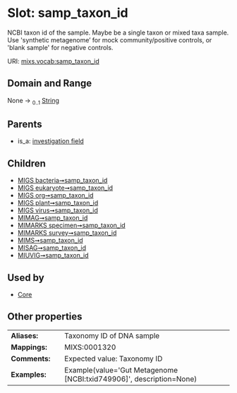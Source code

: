 
# Slot: samp_taxon_id


NCBI taxon id of the sample.  Maybe be a single taxon or mixed taxa sample. Use 'synthetic metagenome’ for mock community/positive controls, or 'blank sample' for negative controls.

URI: [mixs.vocab:samp_taxon_id](https://w3id.org/mixs/vocab/samp_taxon_id)


## Domain and Range

None &#8594;  <sub>0..1</sub> [String](types/String.md)

## Parents

 *  is_a: [investigation field](investigation_field.md)

## Children

 *  [MIGS bacteria➞samp_taxon_id](MIGS_bacteria_samp_taxon_id.md)
 *  [MIGS eukaryote➞samp_taxon_id](MIGS_eukaryote_samp_taxon_id.md)
 *  [MIGS org➞samp_taxon_id](MIGS_org_samp_taxon_id.md)
 *  [MIGS plant➞samp_taxon_id](MIGS_plant_samp_taxon_id.md)
 *  [MIGS virus➞samp_taxon_id](MIGS_virus_samp_taxon_id.md)
 *  [MIMAG➞samp_taxon_id](MIMAG_samp_taxon_id.md)
 *  [MIMARKS specimen➞samp_taxon_id](MIMARKS_specimen_samp_taxon_id.md)
 *  [MIMARKS survey➞samp_taxon_id](MIMARKS_survey_samp_taxon_id.md)
 *  [MIMS➞samp_taxon_id](MIMS_samp_taxon_id.md)
 *  [MISAG➞samp_taxon_id](MISAG_samp_taxon_id.md)
 *  [MIUVIG➞samp_taxon_id](MIUVIG_samp_taxon_id.md)

## Used by

 * [Core](Core.md)

## Other properties

|  |  |  |
| --- | --- | --- |
| **Aliases:** | | Taxonomy ID of DNA sample |
| **Mappings:** | | MIXS:0001320 |
| **Comments:** | | Expected value: Taxonomy ID |
| **Examples:** | | Example(value='Gut Metagenome [NCBI:txid749906]', description=None) |

